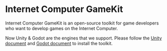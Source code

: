# Internet Computer GameKit
Internet Computer GameKit is an open-source toolkit for game developers who want to develop games on the Internet Computer.

Now Unity & Godot are the engines that we support. Please follow the [Unity document](./unity/README.md) and [Godot document](./godot/README.md) to install the toolkit.

